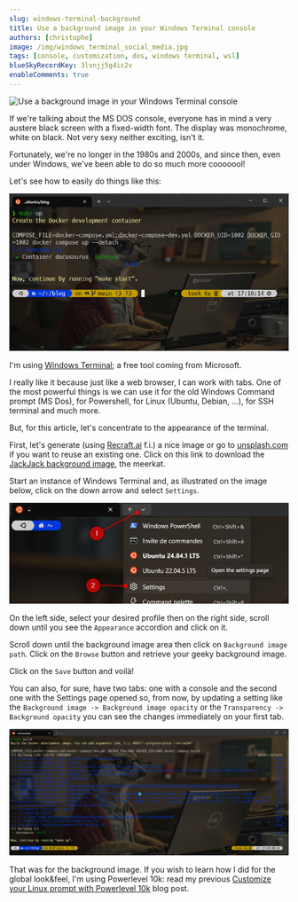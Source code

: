 ```yaml
---
slug: windows-terminal-background
title: Use a background image in your Windows Terminal console
authors: [christophe]
image: /img/windows_terminal_social_media.jpg
tags: [console, customization, dos, windows terminal, wsl]
blueSkyRecordKey: 3lvnjj5g4ic2v
enableComments: true
---
```

![Use a background image in your Windows Terminal console](/img/windows_terminal_banner.jpg)

If we're talking about the MS DOS console, everyone has in mind a very austere black screen with a fixed-width font. The display was monochrome, white on black. Not very sexy neither exciting, isn't it.

Fortunately, we're no longer in the 1980s and 2000s, and since then, even under Windows, we've been able to do so much more cooooool!

Let's see how to easily do things like this:

![My console](./images/console.png)

<!-- truncate -->

I'm using [Windows Terminal](https://apps.microsoft.com/detail/9n0dx20hk701); a free tool coming from Microsoft.

I really like it because just like a web browser, I can work with tabs. One of the most powerful things is we can use it for the old Windows Command prompt (MS Dos), for Powershell, for Linux (Ubuntu, Debian, ...), for SSH terminal and much more.

But, for this article, let's concentrate to the appearance of the terminal.

First, let's generate (using [Recraft.ai](https://www.recraft.ai/) f.i.) a nice image or go to [unsplash.com](https://unsplash.com/) if you want to reuse an existing one. Click on this link to download the [JackJack background image](./images/wallpaper.jpg), the meerkat.

Start an instance of Windows Terminal and, as illustrated on the image below, click on the down arrow and select `Settings`.

![Accessing to the settings page](./images/settings.png)

On the left side, select your desired profile then on the right side, scroll down until you see the `Appearance` accordion and click on it.

Scroll down until the background image area then click on `Background image path`. Click on the `Browse` button and retrieve your geeky background image.

Click on the `Save` button and voilà!

You can also, for sure, have two tabs: one with a console and the second one with the Settings page opened so, from now, by updating a setting like the `Background image -> Background image opacity` or the `Transparency -> Background opacity` you can see the changes immediately on your first tab.

![Nice no?](./images/full_image.png)

That was for the background image. If you wish to learn how I did for the global look&feel, I'm using Powerlevel 10k: read my previous [Customize your Linux prompt with Powerlevel 10k](/blog/powerlevel10k_sandbox) blog post.